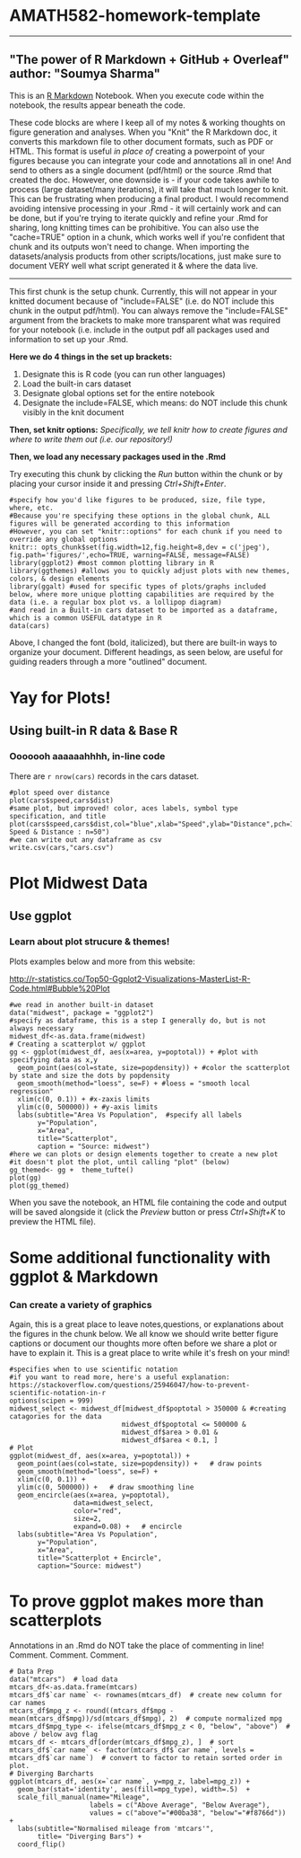 # AMATH582-homework-template
---
"The power of R Markdown + GitHub + Overleaf"
author: "Soumya Sharma"
---
This is an [R Markdown](http://rmarkdown.rstudio.com) Notebook. When you execute code within the notebook, the results appear beneath the code. 

These code blocks are where I keep all of my notes & working thoughts on figure generation and analyses. When you "Knit" the R Markdown doc, it converts this markdown file to other document formats, such as PDF or HTML. This format is useful *in place of* creating a powerpoint of your figures because you can integrate your code and annotations all in one! And send to others as a single document (pdf/html) or the source .Rmd that created the doc. However, one downside is - if your code takes awhile to process (large dataset/many iterations), it will take that much longer to knit. This can be frustrating when producing a final product. I would recommend avoiding intensive processing in your .Rmd - it will certainly work and can be done, but if you're trying to iterate quickly and refine your .Rmd for sharing, long knitting times can be prohibitive. You can also use the "cache=TRUE" option in a chunk, which works well if you're confident that chunk and its outputs won't need to change. When importing the datasets/analysis products from other scripts/locations, just make sure to document VERY well what script generated it & where the data live. 

______

This first chunk is the setup chunk. Currently, this will not appear in your knitted document because of "include=FALSE" (i.e. do NOT include this chunk in the output pdf/html). You can always remove the "include=FALSE" argument from the brackets to make more transparent what was required for your notebook (i.e. include in the output pdf all packages used and information to set up your .Rmd. 

**Here we do 4 things in the set up brackets:**

1. Designate this is R code (you can run other languages)
2. Load the built-in cars dataset
3. Designate global options  set for the entire notebook
4. Designate the include=FALSE, which means: do NOT include this chunk visibly in the knit document

**Then, set knitr options:** *Specifically, we tell knitr how to create figures and where to write them out (i.e. our repository!)*

**Then, we load any necessary packages used in the .Rmd**

Try executing this chunk by clicking the *Run* button within the chunk or by placing your cursor inside it and pressing *Ctrl+Shift+Enter*. 

```{r cars, global_options,include=FALSE}
#specify how you'd like figures to be produced, size, file type, where, etc.
#Because you're specifying these options in the global chunk, ALL figures will be generated according to this information
#However, you can set "knitr::options" for each chunk if you need to override any global options
knitr:: opts_chunk$set(fig.width=12,fig.height=8,dev = c('jpeg'), fig.path='figures/',echo=TRUE, warning=FALSE, message=FALSE)
library(ggplot2) #most common plotting library in R
library(ggthemes) #allows you to quickly adjust plots with new themes, colors, & design elements
library(ggalt) #used for specific types of plots/graphs included below, where more unique plotting capabilities are required by the data (i.e. a regular box plot vs. a lollipop diagram)
#and read in a Built-in cars dataset to be imported as a dataframe, which is a common USEFUL datatype in R
data(cars)
```

Above, I changed the font (bold, italicized), but there are built-in ways to organize your document. Different headings, as seen below, are useful for guiding readers through a more "outlined" document. 

# Yay for Plots!

## Using built-in R data & Base R

### Ooooooh aaaaaahhhh, in-line code

There are `r nrow(cars)` records in the cars dataset. 

```{r Cars-speed_dist}
#plot speed over distance
plot(cars$speed,cars$dist)
#same plot, but improved! color, aces labels, symbol type specification, and title
plot(cars$speed,cars$dist,col="blue",xlab="Speed",ylab="Distance",pch=16,main="Cars Speed & Distance : n=50")
#we can write out any dataframe as csv 
write.csv(cars,"cars.csv")
```


# Plot Midwest Data

## Use ggplot

### Learn about plot strucure & themes!

Plots examples below and more from this website: 

http://r-statistics.co/Top50-Ggplot2-Visualizations-MasterList-R-Code.html#Bubble%20Plot

```{r midwest}
#we read in another built-in dataset
data("midwest", package = "ggplot2")
#specify as dataframe, this is a step I generally do, but is not always necessary
midwest_df<-as.data.frame(midwest)
# Creating a scatterplot w/ ggplot
gg <- ggplot(midwest_df, aes(x=area, y=poptotal)) + #plot with specifying data as x,y 
  geom_point(aes(col=state, size=popdensity)) + #color the scatterplot by state and size the dots by popdensity
  geom_smooth(method="loess", se=F) + #loess = "smooth local regression"
  xlim(c(0, 0.1)) + #x-zaxis limits
  ylim(c(0, 500000)) + #y-axis limits
  labs(subtitle="Area Vs Population",  #specify all labels
       y="Population", 
       x="Area", 
       title="Scatterplot", 
       caption = "Source: midwest")
#here we can plots or design elements together to create a new plot
#it doesn't plot the plot, until calling "plot" (below)
gg_themed<- gg +  theme_tufte() 
plot(gg)
plot(gg_themed)
```

When you save the notebook, an HTML file containing the code and output will be saved alongside it (click the *Preview* button or press *Ctrl+Shift+K* to preview the HTML file).

# Some additional functionality with ggplot & Markdown

### Can create a variety of graphics 

Again, this is a great place to leave notes,questions, or explanations about the figures in the chunk below. We all know we should write better figure captions or document our thoughts more often before we share a plot or have to explain it. This is a great place to write while it's fresh on your mind!

```{r}
#specifies when to use scientific notation
#if you want to read more, here's a useful explanation: https://stackoverflow.com/questions/25946047/how-to-prevent-scientific-notation-in-r
options(scipen = 999)
midwest_select <- midwest_df[midwest_df$poptotal > 350000 & #creating catagories for the data
                            midwest_df$poptotal <= 500000 & 
                            midwest_df$area > 0.01 & 
                            midwest_df$area < 0.1, ]
# Plot
ggplot(midwest_df, aes(x=area, y=poptotal)) + 
  geom_point(aes(col=state, size=popdensity)) +   # draw points
  geom_smooth(method="loess", se=F) + 
  xlim(c(0, 0.1)) + 
  ylim(c(0, 500000)) +   # draw smoothing line
  geom_encircle(aes(x=area, y=poptotal), 
                data=midwest_select, 
                color="red", 
                size=2, 
                expand=0.08) +   # encircle
  labs(subtitle="Area Vs Population", 
       y="Population", 
       x="Area", 
       title="Scatterplot + Encircle", 
       caption="Source: midwest")
```

# To prove ggplot makes more than scatterplots

Annotations in an .Rmd do NOT take the place of commenting in line! Comment. Comment. Comment. 

```{r}
# Data Prep
data("mtcars")  # load data
mtcars_df<-as.data.frame(mtcars)
mtcars_df$`car name` <- rownames(mtcars_df)  # create new column for car names
mtcars_df$mpg_z <- round((mtcars_df$mpg - mean(mtcars_df$mpg))/sd(mtcars_df$mpg), 2)  # compute normalized mpg
mtcars_df$mpg_type <- ifelse(mtcars_df$mpg_z < 0, "below", "above")  # above / below avg flag
mtcars_df <- mtcars_df[order(mtcars_df$mpg_z), ]  # sort
mtcars_df$`car name` <- factor(mtcars_df$`car name`, levels = mtcars_df$`car name`)  # convert to factor to retain sorted order in plot.
# Diverging Barcharts
ggplot(mtcars_df, aes(x=`car name`, y=mpg_z, label=mpg_z)) + 
  geom_bar(stat='identity', aes(fill=mpg_type), width=.5)  +
  scale_fill_manual(name="Mileage", 
                    labels = c("Above Average", "Below Average"), 
                    values = c("above"="#00ba38", "below"="#f8766d")) + 
  labs(subtitle="Normalised mileage from 'mtcars'", 
       title= "Diverging Bars") + 
  coord_flip()
```
